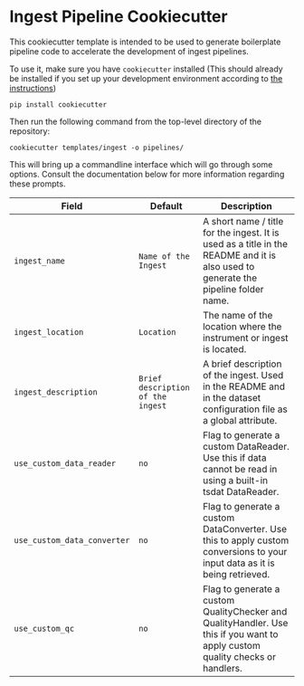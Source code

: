 # Ingest Pipeline Cookiecutter

This cookiecutter template is intended to be used to generate boilerplate pipeline code
to accelerate the development of ingest pipelines.

To use it, make sure you have `cookiecutter` installed (This should already be
installed if you set up your development environment according to
[the instructions](../../README.md#development-environment-setup))
```
pip install cookiecutter
```

Then run the following command from the top-level directory of the repository:
```
cookiecutter templates/ingest -o pipelines/
```

This will bring up a commandline interface which will go through some options. Consult
the documentation below for more information regarding these prompts.


| Field                    | Default               | Description                                                                                                                         |
|--------------------------|-----------------------|-------------------------------------------------------------------------------------------------------------------------------------|
| `ingest_name`            | `Name of the Ingest`  | A short name / title for the ingest. It is used as a title in the README and it is also used to generate the pipeline folder name.  |
| `ingest_location`        | `Location`            | The name of the location where the instrument or ingest is located.                                                                 |
| `ingest_description`     | `Brief description of the ingest` | A brief description of the ingest. Used in the README and in the dataset configuration file as a global attribute.      |
| `use_custom_data_reader` | `no`                  | Flag to generate a custom DataReader. Use this if data cannot be read in using a built-in tsdat DataReader.                         |
| `use_custom_data_converter` | `no`               | Flag to generate a custom DataConverter. Use this to apply custom conversions to your input data as it is being retrieved.          |
| `use_custom_qc`          | `no`                  | Flag to generate a custom QualityChecker and QualityHandler. Use this if you want to apply custom quality checks or handlers.       |
